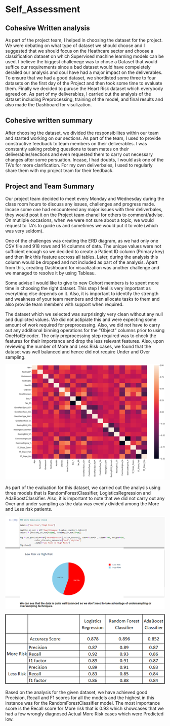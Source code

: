 # Self_Assessment

## Cohesive Written analysis

As part of the project team, I helped in choosing the dataset for the project. We were debating on what type of dataset we should choose and I suggested that we should focus on the Heathcare sector and choose a classification dataset on which Supervised machine learning models can be used. I believe the biggest challenege was to chose a Dataset that would suffice our requirements since a bad dataset would have compeletely derailed our analysis and coul have had a major impact on the deliverables. 
To ensure that we had a good dataset, we shortlisted some three to four datasets on the first day of the Project and then took some time to evaluate them. Finally we decided to puruse the Heart Risk dataset which everybody agreed on. 
As part of my deliverables, I carried out the analysis of the dataset including Preprocessing, training of the model, and final results and also made the Dashboard for visulization. 

## Cohesive written summary

After choosing the dataset, we divided the responsibilites within our team and started working on our sections. As part of the team, I used to provide constructive feedback to team members on their deliverables. I was constantly asking probing questions to team mates on their deliverables/sections and even requested them to carry out necessary changes after some persuation. Incase, I had doubts, I would ask one of the TA's for more clarification. For my own deliverbales, I used to regularly share them with my project team for their feedback. 

## Project and Team Summary

Our project team decided to meet every Monday and Wednesday during the class room hours to discuss any issues, challenges and progress made. Incase some one had encountered any major issues with their deliverbales, they would post it on the Project team chanel for others to comment/advise. On mutliple occasions, when we were not sure about a topic, we would request to TA's to guide us and sometimes we would put it to vote (which was very seldom). 

One of the challenges was creating the ERD diagram, as we had only one CSV file and 918 rows and 14 columns of data. The unique values were not sufficient enough so we decided to create a Patient ID column (Primary key) and then link this feature accross all tables. Later, during the analysis this column would be dropped and not included as part of the analysis. Apart from this, creating Dashboard for visualization was another challenge and we managed to resolve it by using Tableau. 

Some advise I would like to give to new Cohort members is to spent more time in choosing the right dataset. This step I feel is very important as everything else depends on it. Also, it is important to identify the strength and weakness of your team members and then allocate tasks to them and also provide team members with support when required. 

The dataset which we selected was surprisingly very clean without any null and duplicted values. We did not actipiate this and were expecting some amount of work required for preprocessing. Also, we did not have to carry out any additional binning operations for the "Object" columns prior to using OneHotEncoder. The only preprocessing step required was to check the features for their importance and drop the less relevant features. Also, upon reviewing the number of More and Less Risk cases, we found that the dataset was well balanced and hence did not require Under and Over sampling. 

![Heatmap](https://github.com/Manishthapa2022/Self_assessment/blob/main/Images/HeatMap_feature.png)

As part of the evaluation for this dataset, we carried out the analysis using three models that is RandomForestClassifier, LogisticsRegression and AdaBoostClassifier. Also, it is important to note that we did not carry out any Over and under sampling as the data was evenly divided among the More and Less risk patients.

![More and Less Risk](https://github.com/Manishthapa2022/Self_assessment/blob/main/Images/data%20imbalance%20check.png)


![Results Summary](https://github.com/Manishthapa2022/Self_assessment/blob/main/Images/Overall_summary.png)

Based on the analysis for the given dataset, we have achieved good Precision, Recall and F1 scores for all the models and the highest in this instance was for the RandomForestClassifier model. The most importance score is the Recall score for More risk that is 0.93 which showcases that we had a few wrongly diagnosed Actual More Risk cases which were Predicted low.







